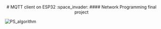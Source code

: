 <p align="center">
# MQTT client on ESP32 :space_invader:
#### Network Programming final project
</p>

![PS_algorithm](https://github.com/grzeniux/MQTT_network_programming/assets/132613343/6e57261a-0d8a-41c0-b7a3-2cc143c265d3)
